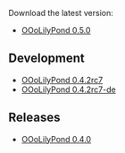 Download the latest version:

* [OOoLilyPond 0.5.0](http://joramberger.de/files/ooolilypond-0.5.0.oxt)

## Development

* [OOoLilyPond 0.4.2rc7 ](http://joramberger.de/files/ooolilypond-0.4.2rc7.oxt)
* [OOoLilyPond 0.4.2rc7-de](http://joramberger.de/files/ooolilypond-0.4.2rc7-de.oxt)

## Releases

* [OOoLilyPond 0.4.0 ](https://sourceforge.net/projects/ooolilypond/files/ooolilypond/OOoLilyPond-0.4.0/OOoLilyPond-0.4.0.oxt/download "sourceforge.net")